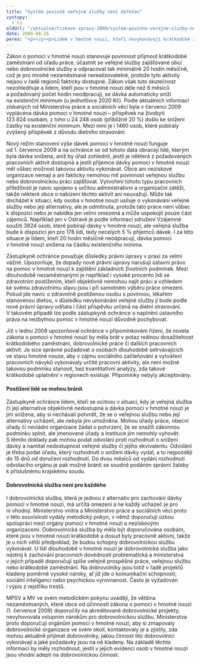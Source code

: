 ```yaml
---
title: "Systém povinné veřejné služby není dořešen"
vystupy:
  - tz
oldUrl: "/aktualne/tiskove-zpravy-2009/system-povinne-verejne-sluzby-neni-doresen"
date: 2009-08-26
perex: "<p></p><p>Lidem v hmotné nouzi, kteří nevykonávají krátkodobé zaměstnání či bezplatnou práci pro obec alespoň 20 hodin měsíčně, je od 1. července 2009 dávka pomoci v hmotné nouzi snížena na existenční minimum. V řadě případů tyto pracovní příležitosti nedostupné, takže tito lidé zákonnou podmínku objektivně splnit nemohou. Zástupkyně ochránce souhlasí s principem veřejných služeb a myšlenkou motivace k zapojení do pracovního procesu. Systém podle ní ale není dořešen, požadované pracovní aktivity nejsou dostupné a zákon tvrdě dopadá zejména na zdravotně postižené.</p>"
---
```


<!-- imported from the old website -->

<p>Zákon o pomoci v hmotné nouzi stanovuje povinnost přijmout krátkodobé zaměstnání od úřadu práce, účastnit se veřejné služby zajišťované obcí nebo dobrovolnické služby a odpracovat tak minimálně 20 hodin měsíčně, což je pro mnohé nezaměstnané nerealizovatelné, protože tyto aktivity nejsou v řadě regionů fakticky dostupné. Zákon však tuto skutečnost nezohledňuje a lidem, kteří jsou v hmotné nouzi déle než 6 měsíců a požadovaný počet hodin neodpracují, se dávka automaticky sníží na existenční minimum (u jednotlivce 2020 Kč). Podle aktuálních informací získaných od Ministerstva práce a sociálních věcí byla v červenci 2009 vyplácena dávka pomoci v hmotné nouzi – příspěvek na živobytí 123 824 osobám, z toho u 24 248 osob (přibližně 20 %) došlo ke snížení částky na existenční minimum. Mezi nimi je i 1460 osob, které pobíraly zvýšený příspěvek z důvodu dietního stravování.</p><p class="Normln" style="MARGIN-TOP: 6pt">Nový režim stanovení výše dávek pomoci v hmotné nouzi funguje od 1. července 2009 a na ochránce se od tohoto data obracejí lidé, kterým byla dávka snížena, aniž by úřad zohlednil, jestli je některá z požadovaných pracovních aktivit dostupná a jestli příjemce dávky pomoci v hmotné nouzi měl vůbec možnost takovou aktivitu vykonávat. Obce ani neziskové organizace nemají a ani fakticky nemohou mít povinnost veřejnou službu nebo dobrovolnickou práci zajišťovat. Vytvoření tohoto typu pracovních příležitostí je navíc spojeno s určitou administrativní a organizační zátěží, takže některé obce o nabízení těchto aktivit ani neuvažují. Může tak docházet k situaci, kdy osoba v hmotné nouzi usiluje o vykonávání veřejné služby nebo její alternativy, ale je odmítnuta, protože tato práce není vůbec k dispozici nebo je nabídka jen velmi omezená a může uspokojit pouze část zájemců. Například jen v Ostravě je podle informací sdružení Vzájemné soužití 3824 osob, které pobírají dávky v hmotné nouzi, ale veřejná služba bude k dispozici jen pro 178 lidí, tedy necelých 5 % příjemců dávek. I za této situace je lidem, kteří 20 hodin měsíčně neodpracují, dávka pomoci v hmotné nouzi snížena na částku existenčního minima.</p><p class="Normln" style="MARGIN-TOP: 6pt">Zástupkyně ochránce považuje důsledky právní úpravy v praxi za velmi vážné. Upozorňuje, že dopady nové právní úpravy narušují ústavní právo na pomoc v hmotné nouzi k zajištění základních životních podmínek. Mezi dlouhodobě nezaměstnanými je například i vysoké procento lidí se zdravotním postižením, kteří objektivně nemohou najít práci a vzhledem ke svému zdravotnímu stavu jsou i při samotném výběru práce omezeni. Pokud jde navíc o zdravotně postiženou osobu s povinnou, lékařem stanovenou dietou, v důsledku nevykonávání veřejné služby jí bude podle nové právní úpravy odňata i část příspěvku určená na dietní stravování. V takovém případě lze podle zástupkyně ochránce o naplnění ústavního práva na nezbytnou pomoc v hmotné nouzi důvodně pochybovat.</p><p class="Normln" style="MARGIN-TOP: 6pt">Již v lednu 2008 upozorňoval ochránce v připomínkovém řízení, že novela zákona o pomoci v hmotné nouzi by měla brát v potaz reálnou dosažitelnost krátkodobého zaměstnání, dobrovolnické práce či dalších pracovních aktivit. Je sice správné požadovat o osobách dlouhodobě setrvávajících ve stavu hmotné nouze, aby v zájmu sociálního začleňování a vytváření pracovních návyků vykonávaly určité pracovní aktivity, ale není možné takovou podmínku stanovit, bez kvantitativní analýzy, zda takové krátkodobé uplatnění v regionech existuje. Připomínky nebyly akceptovány.</p><h4 style="FONT-WEIGHT: bold; TEXT-DECORATION: none" class="Nadpis3">Postižení lidé se mohou bránit</h4><p class="Normln" style="MARGIN-TOP: 6pt">Zástupkyně ochránce lidem, kteří se ocitnou v situaci, kdy je veřejná služba či její alternativa objektivně nedostupná a dávka pomoci v hmotné nouzi je jim snížena, aby si nechávali potvrdit, že se o veřejnou službu nebo její alternativy ucházeli, ale nebyla jim umožněna. Mohou úřady práce, obecní úřady či nevládní organizace žádat o potvrzení, že se snažili zákonnou podmínku splnit, ale jmenované úřady a instituce jim nemohly vyhovět. S těmito doklady pak mohou podat odvolání proti rozhodnutí o snížení dávky a namítat nedostupnost veřejné služby či jejího ekvivalentu. Odvolání je třeba podat úřadu, který rozhodnutí o snížení dávky vydal, a to nejpozději do 15 dnů od doručení rozhodnutí. Do dvou měsíců od vydání rozhodnutí odvolacího orgánu je pak možné bránit se soudně podáním správní žaloby k příslušnému krajskému soudu.</p><h4 style="FONT-WEIGHT: bold; TEXT-DECORATION: none" class="Nadpis3">Dobrovolnická služba není pro každého</h4><p class="Normln" style="MARGIN-TOP: 6pt">I dobrovolnická služba, která je jednou z alternativ pro zachování dávky pomoci v hmotné nouzi, má určitá omezení a ne každý uchazeč je pro ni vhodný. Ministerstvo vnitra a Ministerstvo práce a sociálních věcí proto v této souvislosti vydaly metodický pokyn, v němž doporučují úzkou spolupráci mezi orgány pomoci v hmotné nouzi a neziskovými organizacemi. Dobrovolnická služba by měla být doporučována osobám, které jsou v hmotné nouzi krátkodobě a dosud byly pracovně aktivní, takže je u nich větší předpoklad, že budou schopny dobrovolnickou službu vykonávat. U lidí dlouhodobě v hmotné nouzi je dobrovolnická služba jako nástroj k zachování pracovních dovedností problematická a ministerstva v jejich případě doporučují spíše veřejně prospěšné práce, veřejnou službu nebo krátkodobé zaměstnání. Na dobrovolníky jsou totiž v řadě projektů kladeny poměrně vysoké nároky, ať již jde o komunikační schopnosti, sociální inteligenci nebo psychickou vyrovnanost. Často je vyžadován i výpis z rejstříku trestů.</p><p class="Normln" style="MARGIN-TOP: 6pt">MPSV a MV ve svém metodickém pokynu uvádějí, že většina nezaměstnaných, které obce od účinnosti zákona o pomoci v hmotné nouzi (1. července 2009) doporučily na akreditované dobrovolnické projekty, nevyhovovala vstupním nárokům pro dobrovolnickou službu. Ministerstva proto doporučují orgánům pomoci v hmotné nouzi, aby si zmapovaly dobrovolnické organizace ve svém okolí, kontaktovaly je a zjistily, zda mohou aktuálně přijímat dobrovolníky, jakou činnost tito dobrovolníci vykonávají a jaké požadavky jsou na ně kladeny. Na základě těchto informací by měly rozhodnout, jestli v jejich evidenci osob v hmotné nouzi jsou vhodní adepti na dobrovolnickou činnost.</p><p class="Normln"> </p>
